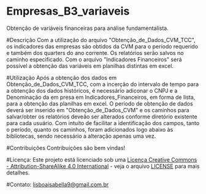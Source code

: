 # Empresas_B3_variaveis
Obtenção de variáveis financeiras para análise fundamentalista.

#Descrição
Com a utilização do arquivo "Obtenção_de_Dados_CVM_TCC", os indicadores das empresas são obtidos da CVM para o período requerido e  também dos quarters do ano corrente. Os relatórios serão salvos no caminho especificado. Com o arquivo "Indicadores Financeiros" será possível a obtenção das variáveis em planilhas distintas em excel. 

#Utilização
Após a obtenção dos dados em Obtenção_de_Dados_CVM_TCC, com a incerção do intervalo de tempo para a obtenção dos dados históricos, é necessário adiconar o CNPJ e a Denominação da em presa em Indicadores_Financeiros, em forma de lista,  para a obtenção das planilhas em excel. O período de obtenção de dados deverá ser inserido em "Obtenção_de_Dados_CVM" e os caminhos para salvar/obter os relatórios deveão ser alterados conforme diretório existente para cada usuário. Com intuito de facilitar a identificação dos campos, tanto o período, quanto os caminhos, foram adicionados logo abaixo às bibliotecas, sendo necessário a alteração apenas uma vez.

#Contribuições
Contribuições são bem vindas! 

#Licença: 
Este projeto está licenciado sob uma [Licença Creative Commons - Attribution-ShareAlike 4.0 International](https://creativecommons.org/licenses/by-sa/4.0/) - veja o arquivo [LICENSE](LICENSE) para mais detalhes.

#Contato:
lisboaisabella9@gmail.com.br
